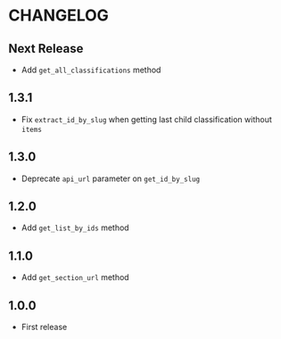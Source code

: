 CHANGELOG
=========

Next Release
-----

* Add `get_all_classifications` method

1.3.1
-----

* Fix `extract_id_by_slug` when getting last child classification without `items`

1.3.0
-----

* Deprecate `api_url` parameter on `get_id_by_slug`

1.2.0
-----

* Add `get_list_by_ids` method

1.1.0
-----

* Add `get_section_url` method

1.0.0
-----

* First release
